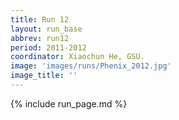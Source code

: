 ```yaml
---
title: Run 12
layout: run_base
abbrev: run12
period: 2011-2012
coordinator: Xiaochun He, GSU.
image: 'images/runs/Phenix_2012.jpg'
image_title: ''
---
```

{% include run_page.md %}
